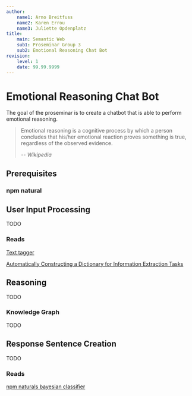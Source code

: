 ```yaml
---
author:
	name1: Arno Breitfuss 
	name2: Karen Errou 
	name3: Juliette Opdenplatz
title:
	main: Semantic Web
	sub1: Proseminar Group 3
	sub2: Emotional Reasoning Chat Bot
revision:
	level: 1
	date: 99.99.9999
---
```


# Emotional Reasoning Chat Bot

The goal of the proseminar is to create a chatbot that is able to perform emotional reasoning.

> Emotional reasoning is a cognitive process by which a person concludes that his/her emotional reaction proves something is true, regardless of the observed evidence.
>
> -- <cite>Wikipedia</cite>



## Prerequisites

### npm natural

## User Input Processing

TODO

### Reads

[Text tagger](https://github.com/NaturalNode/natural#pos-tagger)

[Automatically Constructing a Dictionary for Information Extraction Tasks](https://www.cs.utah.edu/~riloff/pdfs/aaai93.pdf)

## Reasoning

TODO

### Knowledge Graph

TODO

## Response Sentence Creation

TODO 

### Reads

[npm naturals bayesian classifier](https://github.com/NaturalNode/natural#bayesian-and-logistic-regression)
